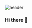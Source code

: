![header](https://capsule-render.vercel.app/api?type=wave&color=auto&height=300&section=header&text=Hack%20chobo&fontSize=90)

### Hi there 👋

<!--
**Hackchobo/Hackchobo** is a ✨ _special_ ✨ repository because its `README.md` (this file) appears on your GitHub profile.

Here are some ideas to get you started:

- 🔭 I’m currently working on ...
- 🌱 I’m currently learning ...
- 👯 I’m looking to collaborate on ...
- 🤔 I’m looking for help with ...
- 💬 Ask me about ...
- 📫 How to reach me: ...
- 😄 Pronouns: ...
- ⚡ Fun fact: ...
-->
